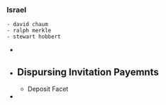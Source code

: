 ### Israel
	- david chaum
	- ralph merkle
	- stewart hobbert
-
- ## Dispursing Invitation Payemnts
	- Deposit Facet
-
